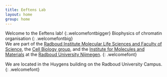 ```yaml
---
title: Eeftens Lab
layout: home
group: home
---
```


Welcome to the Eeftens lab!
{:.welcomefontbigger}
Biophysics of chromatin organisation
{: .welcomefontbig}
<br>
We are part of the [Radboud Institute Molecular Life Sciences and Faculty of Science](https://www.ru.nl/science/rimls/), the [Cell Biology group](https://www.ru.nl/en/departments/radboud-institute-for-molecular-life-sciences-fnwi-deel/cell-biology), and the [Institute for Molecules and Materials](https://www.ru.nl/en/imm) at the [Radboud University Nijmegen](http://ru.nl/).
{: .welcomefont}

We are located in the Huygens building on the Radboud University Campus.
{: .welcomefont}
